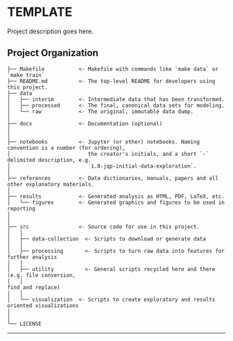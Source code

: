 TEMPLATE
==============================

Project description goes here.

Project Organization
------------

    ├── Makefile           <- Makefile with commands like `make data` or `make train`
    ├── README.md          <- The top-level README for developers using this project.
    ├── data
    │   ├── interim        <- Intermediate data that has been transformed.
    │   ├── processed      <- The final, canonical data sets for modeling.
    │   └── raw            <- The original, immutable data dump.
    │
    ├── docs               <- Documentation (optional)
    │
    │
    ├── notebooks          <- Jupyter (or other) notebooks. Naming convention is a number (for ordering),
    │                         the creator's initials, and a short `-` delimited description, e.g.
    │                         `1.0-jqp-initial-data-exploration`.
    │
    ├── references         <- Data dictionaries, manuals, papers and all other explanatory materials.
    │
    ├── results            <- Generated analysis as HTML, PDF, LaTeX, etc.
    │   └── figures        <- Generated graphics and figures to be used in reporting
    │
    │
    ├── src                <- Source code for use in this project.
    │   │
    │   ├── data-collection  <- Scripts to download or generate data
    │   │
    │   ├── processing       <- Scripts to turn raw data into features for further analysis
    │   │
    │   ├── utility          <- General scripts recycled here and there (e.g. file conversion, 
    │   │                                                                   find and replace)
    │   │
    │   └── visualization  <- Scripts to create exploratory and results oriented visualizations
    │
    │
    └── LICENSE


--------
